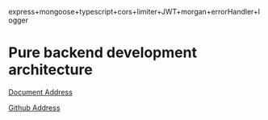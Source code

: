 express+mongoose+typescript+cors+limiter+JWT+morgan+errorHandler+logger

# Pure backend development architecture

[Document Address](https://www.openmyjs.com/soleExpress)

[Github Address](https://github.com/openmyjs/soleExpress)